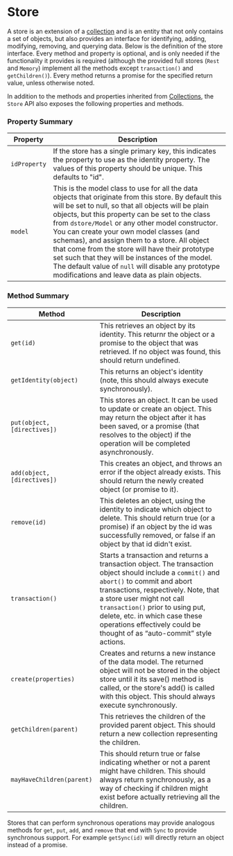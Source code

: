 # Store

A store is an extension of a [collection](./Collection.md) and is an entity that not only contains a set of objects, but also provides an interface for identifying, adding, modifying, removing, and querying data. Below is the definition of the store interface. Every method and property is optional, and is only needed if the functionality it provides is required (although the provided full stores (`Rest` and `Memory`) implement all the methods except `transaction()` and `getChildren()`). Every method returns a promise for the specified return value, unless otherwise noted.

In addition to the methods and properties inherited from [Collections](./Collection.md), the `Store` API also exposes the following properties and methods.

### Property Summary

Property | Description
-------- | -----------
`idProperty` | If the store has a single primary key, this indicates the property to use as the identity property. The values of this property should be unique. This defaults to "id".
`model` | This is the model class to use for all the data objects that originate from this store. By default this will be set to null, so that all objects will be plain objects, but this property can be set to the class from `dstore/Model` or any other model constructor. You can create your own model classes (and schemas), and assign them to a store. All object that come from the store will have their prototype set such that they will be instances of the model. The default value of `null` will disable any prototype modifications and leave data as plain objects.

### Method Summary

Method | Description
------ | -------------
`get(id)` | This retrieves an object by its identity. This returnr the object or a promise to the object that was retrieved. If no object was found, this should return undefined.
`getIdentity(object)` | This returns an object's identity (note, this should always execute synchronously).
`put(object, [directives])` | This stores an object. It can be used to update or create an object. This may return the object after it has been saved, or a promise (that resolves to the object) if the operation will be completed asynchronously.
`add(object, [directives])` | This creates an object, and throws an error if the object already exists. This should return the newly created object (or promise to it).
`remove(id)` | This deletes an object, using the identity to indicate which object to delete. This should return true (or a promise) if an object by the id was successfully removed, or false if an object by that id didn't exist.
`transaction()` | Starts a transaction and returns a transaction object. The transaction object should include a `commit()` and `abort()` to commit and abort transactions, respectively. Note, that a store user might not call `transaction()` prior to using put, delete, etc. in which case these operations effectively could be thought of as “auto-commit” style actions. 
`create(properties)` | Creates and returns a new instance of the data model. The returned object will not be stored in the object store until it its save() method is called, or the store's add() is called with this object. This should always execute synchronously.
`getChildren(parent)` | This retrieves the children of the provided parent object. This should return a new collection representing the children.
`mayHaveChildren(parent)` | This should return true or false indicating whether or not a parent might have children. This should always return synchronously, as a way of checking if children might exist before actually retrieving all the children.

Stores that can perform synchronous operations may provide analogous methods for `get`, `put`, `add`, and `remove` that end with `Sync` to provide synchronous support. For example `getSync(id)` will directly return an object instead of a promise.